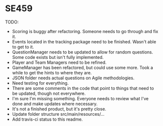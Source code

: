 # SE459
TODO:

* Scoring is buggy after refactoring.  Someone needs to go through and fix it.
* Events located in the tracking package need to be finished.  Wasn't able to get to it.
* QuestionManager needs to be updated to allow for random questions.  Some code exists but isn't fully implemented.
* Player and Team Managers need to be refined.
* GameManager has been refactored, but could use some more.  Took a while to get the hints to where they are.
* JSON folder needs actual questions on Agile methodologies.
* Need testing for everything.
* There are some comments in the code that point to things that need to be updated, though not everywhere.
* I'm sure I'm missing something.  Everyone needs to review what I've done and make updates where necessary.
* It's not a finished product, but it's pretty close.
* Update folder structure src/main/resources/...
* Add travis-ci status to this readme.
